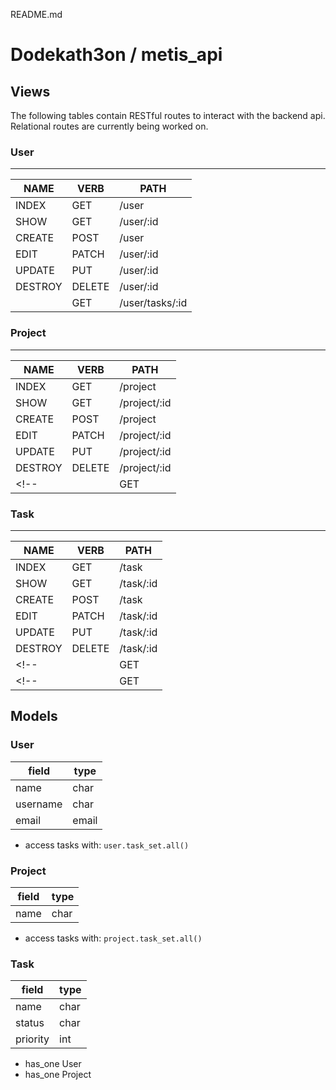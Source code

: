 README.md
# Dodekath3on / metis_api

## Views
The following tables contain RESTful routes to interact with the backend api. Relational routes are currently being worked on. 

### User
---
|  NAME   |  VERB  |      PATH       |
|---------|--------|-----------------|
| INDEX   | GET    | /user           |
| SHOW    | GET    | /user/:id       |
| CREATE  | POST   | /user           |
| EDIT    | PATCH  | /user/:id       |
| UPDATE  | PUT    | /user/:id       |
| DESTROY | DELETE | /user/:id       |
|         | GET    | /user/tasks/:id |

### Project
---
|  NAME   |  VERB  |    PATH       |
|---------|--------|---------------|
| INDEX   | GET    | /project      |
| SHOW    | GET    | /project/:id  |
| CREATE  | POST   | /project      |
| EDIT    | PATCH  | /project/:id  |
| UPDATE  | PUT    | /project/:id  |
| DESTROY | DELETE | /project/:id  |
<!-- |         | GET    | /project/tasks| -->

### Task
---
|  NAME   |  VERB  |   PATH        |
|---------|--------|---------------|
| INDEX   | GET    | /task         |
| SHOW    | GET    | /task/:id     |
| CREATE  | POST   | /task         |
| EDIT    | PATCH  | /task/:id     |
| UPDATE  | PUT    | /task/:id     |
| DESTROY | DELETE | /task/:id     |
<!-- |         | GET    | /task/user    | -->
<!-- |         | GET    | /task/project | -->

## Models

### User

|  field    | type  |
|-----------|-------|
|  name     | char  |
|  username | char  |
|  email    | email |

- access tasks with: 
`user.task_set.all()`

### Project

|  field    | type |
|-----------|------|
|  name     | char |

- access tasks with: 
`project.task_set.all()`

### Task

|  field    | type |
|-----------|------|
|  name     | char |
|  status   | char |
|  priority | int  |

- has_one User
- has_one Project